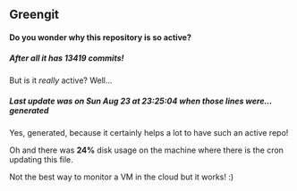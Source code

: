 ## Greengit

#### Do you wonder why this repository is so active?

##### After all it has 13419 commits!

But is it *really* active? Well...

##### Last update was on Sun Aug 23 at 23:25:04 when those lines were... generated

Yes, generated, because it certainly helps a lot to have such an active repo!

Oh and there was **24%** disk usage on the machine
where there is the cron updating this file.

Not the best way to monitor a VM in the cloud but it works! :)
